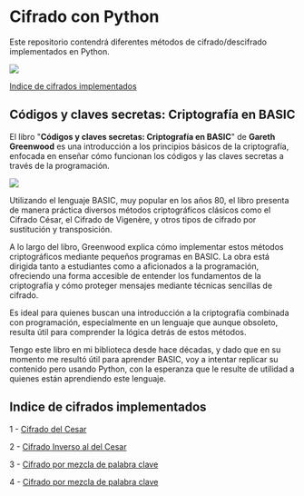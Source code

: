 # Cifrado con Python
Este repositorio contendrá diferentes métodos de cifrado/descifrado implementados en Python.

<span><img src="https://img.shields.io/badge/Python-FFD43B?style=for-the-badge&logo=python&logoColor=blue"/></span>

[Indice de cifrados implementados](https://github.com/VintaBytes/Cifrado-Con-Python?tab=readme-ov-file#indice-de-cifrados-implementados)


## Códigos y claves secretas: Criptografía en BASIC

El libro "**Códigos y claves secretas: Criptografía en BASIC**" de **Gareth Greenwood** es una introducción a los principios básicos de la criptografía, enfocada en enseñar cómo funcionan los códigos y las claves secretas a través de la programación. 

<span><img src="https://github.com/user-attachments/assets/eb5f6170-69c0-47b2-b0bb-c30b4e12f6ea"/></span>

Utilizando el lenguaje BASIC, muy popular en los años 80, el libro presenta de manera práctica diversos métodos criptográficos clásicos como el Cifrado César, el Cifrado de Vigenère, y otros tipos de cifrado por sustitución y transposición.

A lo largo del libro, Greenwood explica cómo implementar estos métodos criptográficos mediante pequeños programas en BASIC. La obra está dirigida tanto a estudiantes como a aficionados a la programación, ofreciendo una forma accesible de entender los fundamentos de la criptografía y cómo proteger mensajes mediante técnicas sencillas de cifrado.

Es ideal para quienes buscan una introducción a la criptografía combinada con programación, especialmente en un lenguaje que aunque obsoleto, resulta útil para comprender la lógica detrás de estos métodos.

Tengo este libro en mi biblioteca desde hace décadas, y dado que en su momento me resultó útil para aprender BASIC, voy a intentar replicar su contenido pero usando Python, con la esperanza que le resulte de utilidad a quienes están aprendiendo este lenguaje.

## Indice de cifrados implementados

1 - [Cifrado del Cesar](https://github.com/VintaBytes/Cifrado-Con-Python/tree/main/01%20-%20Cesar)

2 - [Cifrado Inverso al del Cesar](https://github.com/VintaBytes/Cifrado-Con-Python/tree/main/02%20-%20Cesar%20inverso)

3 - [Cifrado por mezcla de palabra clave](https://github.com/VintaBytes/Cifrado-Con-Python/tree/main/03%20-%20Cifrado%20por%20mezcla%20de%20palabra%20clave)

4 - [Cifrado por mezcla de palabra clave](https://github.com/VintaBytes/Cifrado-Con-Python/tree/main/04%20-%20Cifrado%20por%20transposicion%20de%20palabra%20clave)


